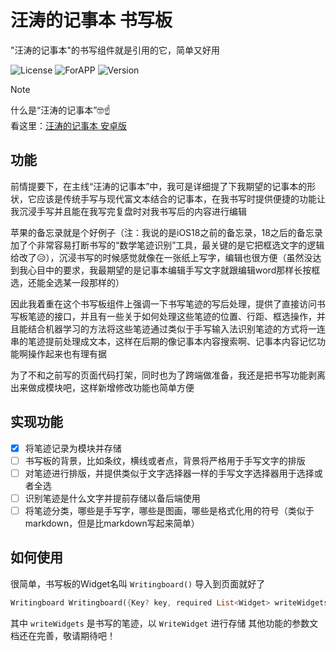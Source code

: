 
# 汪涛的记事本 书写板

"汪涛的记事本"的书写组件就是引用的它，简单又好用

![License](https://img.shields.io/badge/license-MIT-yellow)
![ForAPP](https://img.shields.io/badge/module-汪涛的记事本-blue)
![Version](https://img.shields.io/badge/version-0.0.1-green)

> [!NOTE]
> 什么是“汪涛的记事本”🤓☝️\
看这里：[汪涛的记事本 安卓版](https://github.com/TaoEngine/notepad_forwangtao_android)

## 功能

前情提要下，在主线“汪涛的记事本”中，我可是详细提了下我期望的记事本的形状，它应该是传统手写与现代富文本结合的记事本，在我书写时提供便捷的功能让我沉浸手写并且能在我写完复盘时对我书写后的内容进行编辑

苹果的备忘录就是个好例子（注：我说的是iOS18之前的备忘录，18之后的备忘录加了个非常容易打断书写的“数学笔迹识别”工具，最关键的是它把框选文字的逻辑给改了😥），沉浸书写的时候感觉就像在一张纸上写字，编辑也很方便（虽然没达到我心目中的要求，我最期望的是记事本编辑手写文字就跟编辑word那样长按框选，还能全选某一段那样的）

因此我着重在这个书写板组件上强调一下书写笔迹的写后处理，提供了直接访问书写板笔迹的接口，并且有一些关于如何处理这些笔迹的位置、行距、框选操作，并且能结合机器学习的方法将这些笔迹通过类似于手写输入法识别笔迹的方式将一连串的笔迹提前处理成文本，这样在后期的像记事本内容搜索啊、记事本内容记忆功能啊操作起来也有理有据

为了不和之前写的页面代码打架，同时也为了跨端做准备，我还是把书写功能剥离出来做成模块吧，这样新增修改功能也简单方便

## 实现功能

- [x] 将笔迹记录为模块并存储
- [ ] 书写板的背景，比如条纹，横线或者点，背景将严格用于手写文字的排版
- [ ] 对笔迹进行排版，并提供类似于文字选择器一样的手写文字选择器用于选择或者全选
- [ ] 识别笔迹是什么文字并提前存储以备后端使用
- [ ] 将笔迹分类，哪些是手写字，哪些是图画，哪些是格式化用的符号（类似于markdown，但是比markdown写起来简单）

## 如何使用

很简单，书写板的Widget名叫 `Writingboard()` 导入到页面就好了

```dart
Writingboard Writingboard({Key? key, required List<Widget> writeWidgets})
```
其中 `writeWidgets` 是书写的笔迹，以 `WriteWidget` 进行存储
其他功能的参数文档还在完善，敬请期待吧！